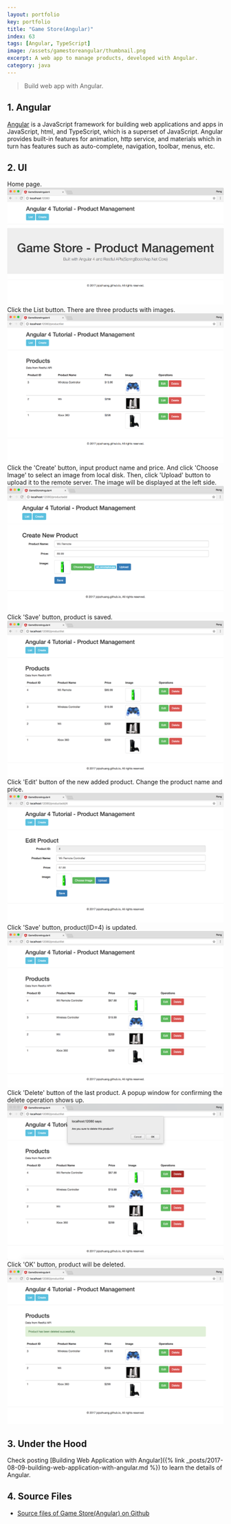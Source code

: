 ```yaml
---
layout: portfolio
key: portfolio
title: "Game Store(Angular)"
index: 63
tags: [Angular, TypeScript]
image: /assets/gamestoreangular/thumbnail.png
excerpt: A web app to manage products, developed with Angular.
category: java
---
```


> Build web app with Angular.

## 1. Angular
[Angular](https://angular.io/) is a JavaScript framework for building web applications and apps in JavaScript, html, and TypeScript, which is a superset of JavaScript. Angular provides built-in features for animation, http service, and materials which in turn has features such as auto-complete, navigation, toolbar, menus, etc.

## 2. UI
Home page.
![MIME Type](/public/pics/2017-08-09/homepage.png)
Click the List button. There are three products with images.
![MIME Type](/public/pics/2017-08-09/productlist.png)
Click the 'Create' button, input product name and price. And click 'Choose Image' to select an image from local disk. Then, click 'Upload' button to upload it to the remote server. The image will be displayed at the left side.
![MIME Type](/public/pics/2017-08-09/productadd.png)
Click 'Save' button, product is saved.
![MIME Type](/public/pics/2017-08-09/productlistafteradd.png)
Click 'Edit' button of the new added product. Change the product name and price.
![MIME Type](/public/pics/2017-08-09/productedit.png)
Click 'Save' button, product(ID=4) is updated.
![MIME Type](/public/pics/2017-08-09/productlistafteredit.png)
Click 'Delete' button of the last product. A popup window for confirming the delete operation shows up.
![MIME Type](/public/pics/2017-08-09/deleteconfirm.png)
Click 'OK' button, product will be deleted.
![MIME Type](/public/pics/2017-08-09/productlistafterdel.png)

## 3. Under the Hood
Check posting [Building Web Application with Angular]({% link _posts/2017-08-09-building-web-application-with-angular.md %}) to learn the details of Angular.

## 4. Source Files
* [Source files of Game Store(Angular) on Github](https://github.com/jojozhuang/Tutorials/tree/master/GameStoreAngular)
